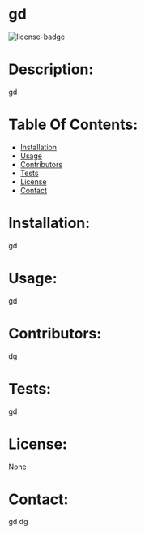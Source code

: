# gd

![license-badge](https://img.shields.io/badge/license-None-blue)

# Description:

gd

# Table Of Contents:

- [Installation](#Installation)
- [Usage](#Usage)
- [Contributors](#Contributors)
- [Tests](#Tests)
- [License](#License)
- [Contact](#Contact)

# Installation:

gd

# Usage:

gd

# Contributors:

dg

# Tests:

gd

# License:

None

# Contact:

gd
dg
